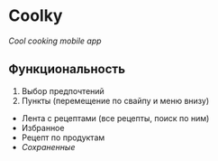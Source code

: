# Coolky

*Cool cooking mobile app*

## Функциональность

1. Выбор предпочтений
2. Пункты (перемещение по свайпу и меню внизу)
* Лента с рецептами (все рецепты, поиск по ним)
* Избранное
* Рецепт по продуктам
* *Сохраненные* 
